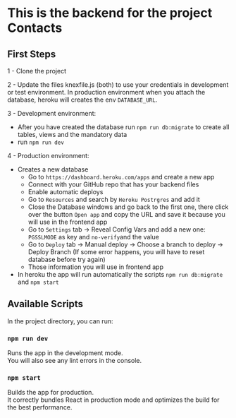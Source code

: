 # This is the backend for the project Contacts

## First Steps

1 - Clone the project

2 - Update the files knexfile.js (both) to use your credentials in development or test environment. In production environment when you attach the database, heroku will creates the env `DATABASE_URL`.

3 - Development environment:

- After you have created the database run `npm run db:migrate` to create all tables, views and the mandatory data
- run `npm run dev`

4 - Production environment:

- Creates a new database
  - Go to `https://dashboard.heroku.com/apps` and create a new app
  - Connect with your GitHub repo that has your backend files
  - Enable automatic deploys
  - Go to `Resources` and search by `Heroku Postrgres` and add it
  - Close the Database windows and go back to the first one, there click over the button `Open app` and copy the URL and save it because you will use in the frontend app
  - Go to `Settings` tab -> Reveal Config Vars and add a new one: `PGSSLMODE` as key and `no-verify`and the value
  - Go to `Deploy` tab -> Manual deploy -> Choose a branch to deploy -> Deploy Branch (If some error happens, you will have to reset database before try again)
  - Those information you will use in frontend app
- In heroku the app will run automatically the scripts `npm run db:migrate` and `npm start`

## Available Scripts

In the project directory, you can run:

### `npm run dev`

Runs the app in the development mode.<br />
You will also see any lint errors in the console.

### `npm start`

Builds the app for production.<br />
It correctly bundles React in production mode and optimizes the build for the best performance.
